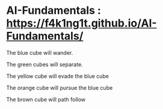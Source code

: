 # AI-Fundamentals : https://f4k1ng1t.github.io/AI-Fundamentals/

The blue cube will wander.

The green cubes will separate.
 
The yellow cube will evade the blue cube

The orange cube will pursue the blue cube

The brown cube will path follow
